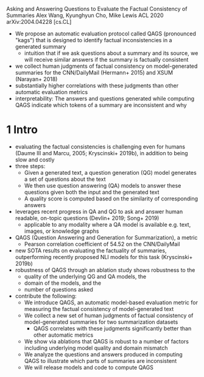 Asking and Answering Questions to Evaluate the Factual Consistency of Summaries
Alex Wang, Kyunghyun Cho, Mike Lewis
ACL 2020 arXiv:2004.04228 [cs.CL]

* We propose an automatic evaluation protocol called QAGS (pronounced "kags")
  that is designed to identify factual inconsistencies in a generated summary
  * intuition that if we ask questions about a summary and its source, we will
    receive similar answers if the summary is factually consistent
* we collect human judgments of factual consistency on model-generated summaries
  for the CNN/DailyMail (Hermann+ 2015) and XSUM (Narayan+ 2018)
* substantially higher correlations with these judgments than other automatic
  evaluation metrics
* interpretability: The answers and questions generated while computing QAGS
  indicate which tokens of a summary are inconsistent and why

# 1 Intro

* evaluating the factual consistencies is challenging even for humans
  (Daume III and Marcu, 2005; Kryscinski+ 2019b), in addition to being slow and
  costly
* three steps:
  * Given a generated text, a question generation (QG) model generates a set of
    questions about the text
  * We then use question answering (QA) models to answer these questions given
    both the input and the generated text
  * A quality score is computed based on the similarity of corresponding
    answers
* leverages recent progress in QA and QG to
  ask and answer human readable, on-topic questions (Devlin+ 2019; Song+ 2019)
  * applicable to any modality where a QA model is available
    e.g. text, images, or knowledge graphs
* QAGS (Question Answering and Generation for Summarization), a metric
  * Pearson correlation coefficient of 54.52 on the CNN/DailyMail
* new SOTA results on evaluating the factuality of summaries,
  outperforming recently proposed NLI models for this task (Kryscinski+ 2019b)
* robustness of QAGS through an ablation study shows robustness to the
  * quality of the underlying QG and QA models, the
  * domain of the models, and the
  * number of questions asked
* contribute the following:
  * We introduce QAGS, an automatic model-based evaluation metric for measuring
    the factual consistency of model-generated text
  * We collect a new set of human judgments of factual consistency of
    model-generated summaries for two summarization datasets
    * QAGS correlates with these judgments significantly better than other
      automatic metrics
  * We show via ablations that QAGS is robust to a number of factors including
    underlying model quality and domain mismatch
  * We analyze the questions and answers produced in computing QAGS to
    illustrate which parts of summaries are inconsistent
  * We will release models and code to compute QAGS

